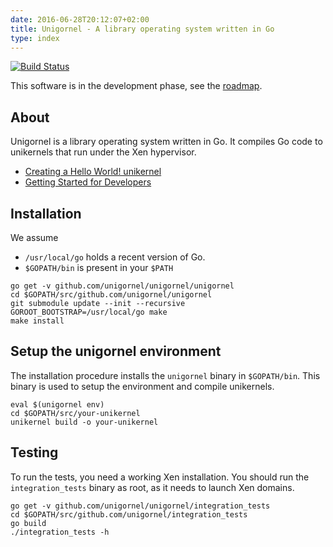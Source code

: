 ```yaml
---
date: 2016-06-28T20:12:07+02:00
title: Unigornel - A library operating system written in Go
type: index
---
```


[![Build Status](https://jenkins.unigornel.org/buildStatus/icon?job=unigornel-master)](https://jenkins.unigornel.org/job/unigornel-master/)

This software is in the development phase, see the [roadmap](https://unigornel.org/doku.php?id=development:roadmap).

## About

Unigornel is a library operating system written in Go. It compiles Go code to
unikernels that run under the Xen hypervisor.

 - [Creating a Hello World! unikernel](https://www.unigornel.org/doku.php?id=getting_started)
 - [Getting Started for Developers](https://www.unigornel.org/doku.php?id=development)

## Installation

We assume
  - `/usr/local/go` holds a recent version of Go.
  - `$GOPATH/bin` is present in your `$PATH`

```
go get -v github.com/unigornel/unigornel/unigornel
cd $GOPATH/src/github.com/unigornel/unigornel
git submodule update --init --recursive
GOROOT_BOOTSTRAP=/usr/local/go make
make install
```

## Setup the unigornel environment

The installation procedure installs the `unigornel` binary in `$GOPATH/bin`.
This binary is used to setup the environment and compile unikernels.

```
eval $(unigornel env)
cd $GOPATH/src/your-unikernel
unikernel build -o your-unikernel
```

## Testing

To run the tests, you need a working Xen installation. You should run the
`integration_tests` binary as root, as it needs to launch Xen domains.

```
go get -v github.com/unigornel/unigornel/integration_tests
cd $GOPATH/src/github.com/unigornel/integration_tests
go build
./integration_tests -h
```
